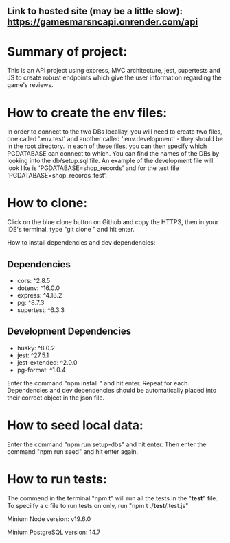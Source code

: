 ## Link to hosted site (may be a little slow): https://gamesmarsncapi.onrender.com/api 

# Summary of project:

This is an API project using express, MVC architecture, jest, supertests and JS to create robust endpoints which give the user information regarding the game's reviews. 

# How to create the env files:

In order to connect to the two DBs locallay, you will need to create two files, one called '.env.test' and another called '.env.development' - they should be in the root directory. In each of these files, you can then specify which PGDATABASE can connect to which. You can find the names of the DBs by looking into the db/setup.sql file. An example of the development file will look like is 'PGDATABASE=shop_records' and for the test file 'PGDATABASE=shop_records_test'.

# How to clone:

Click on the blue clone button on Github and copy the HTTPS, then in your IDE's terminal, type "git clone <paste here>" and hit enter.

  How to install dependencies and dev dependencies:
## Dependencies
- cors: ^2.8.5
- dotenv: ^16.0.0
- express: ^4.18.2
- pg: ^8.7.3
- supertest: ^6.3.3

## Development Dependencies
- husky: ^8.0.2
- jest: ^27.5.1
- jest-extended: ^2.0.0
- pg-format: ^1.0.4

Enter the command "npm install <dependencies name>" and hit enter. Repeat for each. Dependencies and dev dependencies should be automatically placed into their correct object in the json file. 

# How to seed local data:
  
Enter the command "npm run setup-dbs" and hit enter. Then enter the command "npm run seed" and hit enter again.


# How to run tests:
  
The commend in the terminal "npm t" will run all the tests in the "__test__" file. To speciify a c file to run tests on only, run "npm t ./__test__/<fileName>.test.js"


Minium Node version:
v19.6.0

Minium PostgreSQL version:
14.7

